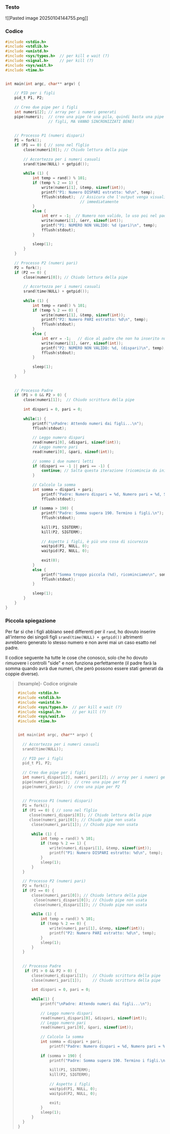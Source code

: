 ### Testo
![[Pasted image 20250104144755.png]]

### Codice
```c
#include <stdio.h>
#include <stdlib.h>
#include <unistd.h>
#include <sys/types.h>  // per kill e wait (?)
#include <signal.h>     // per kill (?)
#include <sys/wait.h>
#include <time.h>


int main(int argc, char** argv) {
	
	// PID per i figli
	pid_t P1, P2;
	
	// Creo due pipe per i figli
	int numeri[2]; // array per i numeri generati
	pipe(numeri);  // creo una pipe (è una pila, quindi basta una pipe per più 
                   // figli, MA VANNO SINCRONIZZATI BENE)
	
	
	// Processo P1 (numeri dispari)
	P1 = fork();
	if (P1 == 0) { // sono nel flglio
		close(numeri[0]); // Chiudo lettura della pipe 
		
		// Accortezza per i numeri casuali
		srand(time(NULL) + getpid());
		
		while (1) {
			int temp = rand() % 101;
			if (temp % 2 == 1) {
				write(numeri[1], &temp, sizeof(int));
				printf("P1: Numero DISPARI estratto: %d\n", temp);
				fflush(stdout);  // Assicura che l'output venga visualizzato 
                                 // immediatamente
			}
			else {
				int err = -1;  // Numero non valido, lo uso poi nel padre
                write(numeri[1], &err, sizeof(int));
                printf("P1: NUMERO NON VALIDO: %d (pari)\n", temp);
                fflush(stdout);
			}
			
			sleep(1);
		}
	}
	
	// Processo P2 (numeri pari)
	P2 = fork();
	if (P2 == 0) {	
		close(numeri[0]); // Chiudo lettura della pipe 
		
		// Accortezza per i numeri casuali
		srand(time(NULL) + getpid());
		
		while (1) {
			int temp = rand() % 101;
			if (temp % 2 == 0) {
				write(numeri[1], &temp, sizeof(int));
				printf("P2: Numero PARI estratto: %d\n", temp);
				fflush(stdout);
			} 
			else {
				int err = -1;   // dice al padre che non ha inserito nulla
				write(numeri[1], &err, sizeof(int));
				printf("P2: NUMERO NON VALIDO: %d, (dispari)\n", temp);
				fflush(stdout);
			}
			
			sleep(1);
		}
	}
	
	
	// Processo Padre
    if (P1 > 0 && P2 > 0) {
	    close(numeri[1]);  // Chiudo scrittura della pipe
		
		int dispari = 0, pari = 0;
		
		while(1) {
			printf("\nPadre: Attendo numeri dai figli...\n");
			fflush(stdout);
			
			// Leggo numero dispari
	        read(numeri[0], &dispari, sizeof(int));
	        // Leggo numero pari
	        read(numeri[0], &pari, sizeof(int));
				
			// sommo i due numeri letti
			if (dispari == -1 || pari == -1) {
			    continue; // Salta questa iterazione (ricomincia da inizio while)
			}
			
			// Calcolo la somma
			int somma = dispari + pari;
				printf("Padre: Numero dispari = %d, Numero pari = %d, Somma = %d\n", dispari, pari, somma);
				fflush(stdout);
				
			if (somma > 190) {
				printf("Padre: Somma supera 190. Termino i figli.\n");
				fflush(stdout);
				
				kill(P1, SIGTERM);
				kill(P2, SIGTERM);
				
				// Aspetto i figli, è più una cosa di sicurezza
	            waitpid(P1, NULL, 0);
	            waitpid(P2, NULL, 0);
	            
				exit(0);
			} 
			else {
				printf("Somma troppo piccola (%d), ricominciamo\n", somma);
				fflush(stdout);
			}
			
			sleep(1);
		}
	}
}
```

### Piccola spiegazione
Per far sì che i figli abbiano seed differenti per il `rand`, ho dovuto inserire all'interno dei singoli figli `srand(time(NULL) + getpid())` altrimenti avrebbero generato lo stesso numero e non avrei mai un caso esatto nel padre.

Il codice seguente ha tutte le cose che conosco, solo che ho dovuto rimuovere i controlli "side" e non funziona perfettamente (il padre farà la somma quando avrà due numeri, che però possono essere stati generati da coppie diverse).
>[!example]- Codice originale
>
>```c
>#include <stdio.h>
>#include <stdlib.h>
>#include <unistd.h>
>#include <sys/types.h>  // per kill e wait (?)
>#include <signal.h>     // per kill (?)
>#include <sys/wait.h>
>#include <time.h>
>
>
>int main(int argc, char** argv) {
>	
>	// Accortezza per i numeri casuali
>	srand(time(NULL));
>	
>	// PID per i figli
>	pid_t P1, P2;
>	
>	// Creo due pipe per i figli
>	int numeri_dispari[2], numeri_pari[2]; // array per i numeri generati
>	pipe(numeri_dispari);  // creo una pipe per P1
>	pipe(numeri_pari);  // creo una pipe per P2
>	
>	
>	// Processo P1 (numeri dispari)
>	P1 = fork();
>	if (P1 == 0) { // sono nel flglio
>	   close(numeri_dispari[0]); // Chiudo lettura della pipe 
>      close(numeri_pari[0]); // Chiudo pipe non usata 
>       close(numeri_pari[1]); // Chiudo pipe non usata
>		
>		while (1) {
>			int temp = rand() % 101;
>			if (temp % 2 == 1) {
>				write(numeri_dispari[1], &temp, sizeof(int));
>				printf("P1: Numero DISPARI estratto: %d\n", temp);
>			}
>			sleep(1);
>		}
>	}
>	
>	// Processo P2 (numeri pari)
>	P2 = fork();
>	if (P2 == 0) {	
>		close(numeri_pari[0]); // Chiudo lettura della pipe 
>        close(numeri_dispari[0]); // Chiudo pipe non usata 
>        close(numeri_dispari[1]); // Chiudo pipe non usata
>		
>		while (1) {
>			int temp = rand() % 101;
>			if (temp % 2 == 0) {
>				write(numeri_pari[1], &temp, sizeof(int));
>				printf("P2: Numero PARI estratto: %d\n", temp);
>			} 
>			sleep(1);
>		}
>	}
>	
>	
>	// Processo Padre
>    if (P1 > 0 && P2 > 0) {
>	    close(numeri_dispari[1]);  // Chiudo scrittura della pipe
>	    close(numeri_pari[1]);     // Chiudo scrittura della pipe
>		
>		int dispari = 0, pari = 0;
>		
>		while(1) {
>			printf("\nPadre: Attendo numeri dai figli...\n");
>			
>			// Leggo numero dispari
>	        read(numeri_dispari[0], &dispari, sizeof(int));
>	        // Leggo numero pari
>	        read(numeri_pari[0], &pari, sizeof(int));
>	        
>			// Calcolo la somma
>			int somma = dispari + pari;
>				printf("Padre: Numero dispari = %d, Numero pari = %d, Somma = %d\n", dispari, pari, somma);
>				
>			if (somma > 190) {
>				printf("Padre: Somma supera 190. Termino i figli.\n");
>				
>				kill(P1, SIGTERM);
>				kill(P2, SIGTERM);
>				
>				// Aspetto i figli
>	            waitpid(P1, NULL, 0);
>	            waitpid(P2, NULL, 0);
>	            
>				exit;
>			} 
>			sleep(1);
>		}
>	}
>}  
>```




